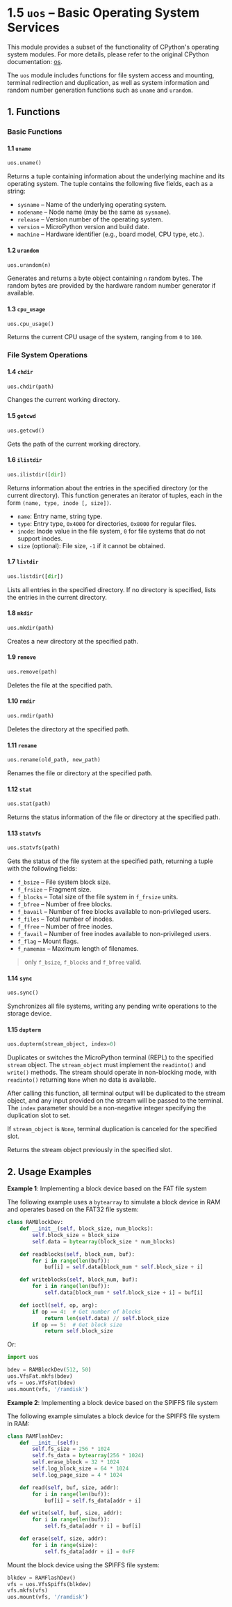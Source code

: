 # 1.5 `uos` – Basic Operating System Services

This module provides a subset of the functionality of CPython's operating system modules. For more details, please refer to the original CPython documentation: [os](https://docs.python.org/3.5/library/os.html#module-os).

The `uos` module includes functions for file system access and mounting, terminal redirection and duplication, as well as system information and random number generation functions such as `uname` and `urandom`.

## 1. Functions

### Basic Functions

#### 1.1 `uname`

```python
uos.uname()
```

Returns a tuple containing information about the underlying machine and its operating system. The tuple contains the following five fields, each as a string:

- `sysname` – Name of the underlying operating system.
- `nodename` – Node name (may be the same as `sysname`).
- `release` – Version number of the operating system.
- `version` – MicroPython version and build date.
- `machine` – Hardware identifier (e.g., board model, CPU type, etc.).

#### 1.2 `urandom`

```python
uos.urandom(n)
```

Generates and returns a byte object containing `n` random bytes. The random bytes are provided by the hardware random number generator if available.

#### 1.3 `cpu_usage`

```python
uos.cpu_usage()
```

Returns the current CPU usage of the system, ranging from `0` to `100`.

### File System Operations

#### 1.4 `chdir`

```python
uos.chdir(path)
```

Changes the current working directory.

#### 1.5 `getcwd`

```python
uos.getcwd()
```

Gets the path of the current working directory.

#### 1.6 `ilistdir`

```python
uos.ilistdir([dir])
```

Returns information about the entries in the specified directory (or the current directory). This function generates an iterator of tuples, each in the form `(name, type, inode [, size])`.

- `name`: Entry name, string type.
- `type`: Entry type, `0x4000` for directories, `0x8000` for regular files.
- `inode`: Inode value in the file system, `0` for file systems that do not support inodes.
- `size` (optional): File size, `-1` if it cannot be obtained.

#### 1.7 `listdir`

```python
uos.listdir([dir])
```

Lists all entries in the specified directory. If no directory is specified, lists the entries in the current directory.

#### 1.8 `mkdir`

```python
uos.mkdir(path)
```

Creates a new directory at the specified path.

#### 1.9 `remove`

```python
uos.remove(path)
```

Deletes the file at the specified path.

#### 1.10 `rmdir`

```python
uos.rmdir(path)
```

Deletes the directory at the specified path.

#### 1.11 `rename`

```python
uos.rename(old_path, new_path)
```

Renames the file or directory at the specified path.

#### 1.12 `stat`

```python
uos.stat(path)
```

Returns the status information of the file or directory at the specified path.

#### 1.13 `statvfs`

```python
uos.statvfs(path)
```

Gets the status of the file system at the specified path, returning a tuple with the following fields:

- `f_bsize` – File system block size.
- `f_frsize` – Fragment size.
- `f_blocks` – Total size of the file system in `f_frsize` units.
- `f_bfree` – Number of free blocks.
- `f_bavail` – Number of free blocks available to non-privileged users.
- `f_files` – Total number of inodes.
- `f_ffree` – Number of free inodes.
- `f_favail` – Number of free inodes available to non-privileged users.
- `f_flag` – Mount flags.
- `f_namemax` – Maximum length of filenames.

> only `f_bsize`, `f_blocks` and `f_bfree` valid.

#### 1.14 `sync`

```python
uos.sync()
```

Synchronizes all file systems, writing any pending write operations to the storage device.

#### 1.15 `dupterm`

```python
uos.dupterm(stream_object, index=0)
```

Duplicates or switches the MicroPython terminal (REPL) to the specified `stream` object. The `stream_object` must implement the `readinto()` and `write()` methods. The stream should operate in non-blocking mode, with `readinto()` returning `None` when no data is available.

After calling this function, all terminal output will be duplicated to the stream object, and any input provided on the stream will be passed to the terminal. The `index` parameter should be a non-negative integer specifying the duplication slot to set.

If `stream_object` is `None`, terminal duplication is canceled for the specified slot.

Returns the stream object previously in the specified slot.

## 2. Usage Examples

**Example 1**: Implementing a block device based on the FAT file system

The following example uses a `bytearray` to simulate a block device in RAM and operates based on the FAT32 file system:

```python
class RAMBlockDev:
    def __init__(self, block_size, num_blocks):
        self.block_size = block_size
        self.data = bytearray(block_size * num_blocks)

    def readblocks(self, block_num, buf):
        for i in range(len(buf)):
            buf[i] = self.data[block_num * self.block_size + i]

    def writeblocks(self, block_num, buf):
        for i in range(len(buf)):
            self.data[block_num * self.block_size + i] = buf[i]

    def ioctl(self, op, arg):
        if op == 4:  # Get number of blocks
            return len(self.data) // self.block_size
        if op == 5:  # Get block size
            return self.block_size
```

Or:

```python
import uos

bdev = RAMBlockDev(512, 50)
uos.VfsFat.mkfs(bdev)
vfs = uos.VfsFat(bdev)
uos.mount(vfs, '/ramdisk')
```

**Example 2**: Implementing a block device based on the SPIFFS file system

The following example simulates a block device for the SPIFFS file system in RAM:

```python
class RAMFlashDev:
    def __init__(self):
        self.fs_size = 256 * 1024
        self.fs_data = bytearray(256 * 1024)
        self.erase_block = 32 * 1024
        self.log_block_size = 64 * 1024
        self.log_page_size = 4 * 1024

    def read(self, buf, size, addr):
        for i in range(len(buf)):
            buf[i] = self.fs_data[addr + i]

    def write(self, buf, size, addr):
        for i in range(len(buf)):
            self.fs_data[addr + i] = buf[i]

    def erase(self, size, addr):
        for i in range(size):
            self.fs_data[addr + i] = 0xFF
```

Mount the block device using the SPIFFS file system:

```python
blkdev = RAMFlashDev()
vfs = uos.VfsSpiffs(blkdev)
vfs.mkfs(vfs)
uos.mount(vfs, '/ramdisk')
```
